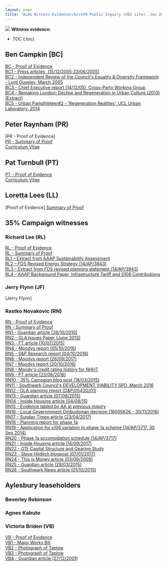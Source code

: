 ```yaml
---
layout: page
title: "ALAG Witness Evidence</br>CPO Public Inquiry (FDS site), Jan 2018</br> PINS REFERENCE: NPCU/CPO/A5840/74092"
---
```

![](http://35percent.org/img/phase1baerial.png)
**Witness evidence:**
* TOC
{:toc}

## Ben Campkin [BC]
[BC - Proof of Evidence](/cpo/bencampkinproof.pdf)  
[BC1 - Press articles, (15/12/2005;23/06/2005)](/cpo/BC1.pdf)  
[BC2 - Independent Review of the Council's Equality & Diversity Framework - Lord Ouseley, March 2005](/cpo/BC2.pdf)  
[BC3 - Chief Executive report (14/12/05), Cross-Party Working Group](/cpo/BC3.pdf)  
[BC4 - Remaking London: Decline and Regeneration in Urban Culture (2013) (Extract)](/cpo/BC4.pdf)  
[BC5 - Urban Pamphleteer#2 - ‘Regeneration Realities’, UCL Urban Laboratory, 2014](/cpo/BC5.pdf)  

## Peter Raynham (PR)
[PR - Proof of Evidence]  
[PR - Summary of Proof](/cpo/peterraynhamsummary.pdf)  
[Curriculum Vitae](/cpo/peterraynhamcv.pdf)  
  
## Pat Turnbull (PT)
[PT - Proof of Evidence](/cpo/patturnbullproof.pdf)  
[Curriculum Vitae](/cpo/patturnbullcv.pdf)  
## Loretta Lees (LL)
[Proof of Evidence]
[Summary of Proof](/cpo/lorettaleessummary.pdf)  

## 35% Campaign witnesses
 
### Richard Lee (RL)
[RL - Proof of Evidence](/cpo/richardleeproof.pdf)  
[RL - Summary of Proof](/cpo/richardleesummary.pdf)  
[RL1 – Extract from AAAP Sustainability Assessment](/RL1.pdf)  
[RL2 – FDS Revised Energy Strategy (14/AP/3843)](/cpo/RL2.pdf)  
[RL3 – Extract from FDS revised planning statement (14/AP/3843)](/cpo/RL3.pdf)  
[RL4 – AAAP Background Paper, Infrastructure Tariff and S106 Contributions](/cpo/RL4.pdf)  
 
### Jerry Flynn (JF)
[Jerry Flynn] 

### Rastko Novakovic (RN)
[RN - Proof of Evidence](/cpo/rastkonovakovicproof.pdf)  
[RN - Summary of Proof](/cpo/rastkonovakovicsummary.pdf)  
[RN1 - Guardian article (26/10/2010)](/cpo/RN1.pdf)  
[RN2 - GLA Issues Paper (June 2013)](/cpo/RN2.pdf)  
[RN3 - FT article (10/07/2015)](/cpo/RN3.pdf)  
[RN4 - Moodys report (05/10/2016)](/cpo/RN4.pdf)  
[RN5 - S&P Research report (04/10/2016)](/cpo/RN5.pdf)  
[RN6 - Moodys report (26/09/2017)](/cpo/RN6.pdf)  
[RN7 - Moodys report (20/10/2016)](/cpo/RN7.pdf)  
[RN8 - Moody's credit rating history for NHHT](/cpo/RN8.pdf)  
[RN9 - FT article (23/06/2016)](/cpo/RN9.pdf)  
[RN10 - 35% Campaign blog post (18/03/2015)](/cpo/RN10.pdf)  
[RN11 - Southwark Council's DEVELOPMENT VIABILITY SPD, March 2016](/cpo/RN11.pdf)  
[RN12 - GLA planning report (D&P/0543G/01)](/cpo/RN12.pdf)  
[RN13 - Guardian article (07/08/2015)](/cpo/RN13.pdf)  
[RN14 - Inside Housing article (04/08/15)](/cpo/RN14.pdf)  
[RN15 - Evidence tabled by AA at previous inquiry](/cpo/RN15.pdf)  
[RN16 - Local Governmment Ombudsman decision (16005626 - 30/11/2016)](/cpo/RN16.pdf)  
[RN17 - Sunday Times article (23/04/2017)](/cpo/RN17.pdf)  
[RN18 - Planning report for phase 1a](/cpo/RN18.pdf)  
[RN19 - Application for s106 variation to phase 1a scheme (14/AP/3717, 30 Sep 2014)](/cpo/RN19.pdf)  
[RN20 - Phase 1a accomodation schedule (14/AP/3717)](/cpo/RN20.pdf)  
[RN21 - Inside Housing article (14/09/2017)](/cpo/RN21.pdf)  
[RN22 - G15 Capital Structure and Gearing Study](/cpo/RN22.pdf)  
[RN23 - Steve Hilditch blogpost (07/01/2017)](/cpo/RN23.pdf)  
[RN24 - This is Money article (03/09/2009)](/cpo/RN24.pdf)  
[RN25 - Guardian article (29/03/2015)](/cpo/RN25.pdf)  
[RN26 - Southwark News article (01/10/2015)](/cpo/RN26.pdf)  

## Aylesbury leaseholders
 
### Beverley Robinson

### Agnes Kabuto

### Victoria Briden (VB)
[VB - Proof of Evidence](/cpo/victoriabridenproof.pdf)  
[VB1 - Major Works Bill](/cpo/VB1.pdf)  
[VB2 - Photograph of Taplow](/cpo/VB2.pdf)  
[VB3 - Photograph of Taplow](/cpo/VB3.pdf)  
[VB4 - Guardian article (27/12/2001)](/cpo/VB4.pdf)  
